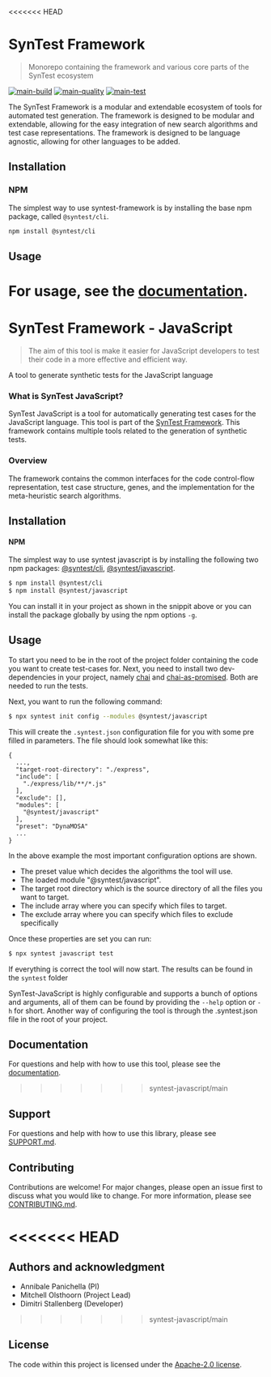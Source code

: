 <<<<<<< HEAD

# SynTest Framework

> Monorepo containing the framework and various core parts of the SynTest ecosystem

[![main-build](https://github.com/syntest-framework/syntest-framework/actions/workflows/main-build.yml/badge.svg)](https://github.com/syntest-framework/syntest-framework/actions/workflows/main-build.yml)
[![main-quality](https://github.com/syntest-framework/syntest-framework/actions/workflows/main-quality.yml/badge.svg)](https://github.com/syntest-framework/syntest-framework/actions/workflows/main-quality.yml)
[![main-test](https://github.com/syntest-framework/syntest-framework/actions/workflows/main-test.yml/badge.svg)](https://github.com/syntest-framework/syntest-framework/actions/workflows/main-test.yml)

The SynTest Framework is a modular and extendable ecosystem of tools for automated test generation. The framework is designed to be modular and extendable, allowing for the easy integration of new search algorithms and test case representations. The framework is designed to be language agnostic, allowing for other languages to be added.

## Installation

### NPM

The simplest way to use syntest-framework is by installing the base npm package, called `@syntest/cli`.

```bash
npm install @syntest/cli
```

## Usage

# For usage, see the [documentation](https://www.syntest.org/docs).

# SynTest Framework - JavaScript

> The aim of this tool is make it easier for JavaScript developers to test their code in a more effective and efficient way.

A tool to generate synthetic tests for the JavaScript language

### What is SynTest JavaScript?

SynTest JavaScript is a tool for automatically generating test cases for the JavaScript language. This tool is part of the [SynTest Framework](https://www.syntest.org). This framework contains multiple tools related to the generation of synthetic tests.

### Overview

The framework contains the common interfaces for the code control-flow representation, test case structure, genes, and the implementation for the meta-heuristic search algorithms.

## Installation

#### NPM

The simplest way to use syntest javascript is by installing the following two npm packages: [@syntest/cli](https://www.npmjs.com/package/syntest/cli), [@syntest/javascript](https://www.npmjs.com/package/syntest/javascript).

```bash
$ npm install @syntest/cli
$ npm install @syntest/javascript
```

You can install it in your project as shown in the snippit above or you can install the package globally by using the npm options `-g`.

## Usage

To start you need to be in the root of the project folder containing the code you want to create test-cases for. Next, you need to install two dev-dependencies in your project, namely [chai](https://www.npmjs.com/package/chai) and [chai-as-promised](https://www.npmjs.com/package/chai-as-promised). Both are needed to run the tests.

Next, you want to run the following command:

```bash
$ npx syntest init config --modules @syntest/javascript
```

This will create the `.syntest.json` configuration file for you with some pre filled in parameters.
The file should look somewhat like this:

```
{
  ...,
  "target-root-directory": "./express",
  "include": [
    "./express/lib/**/*.js"
  ],
  "exclude": [],
  "modules": [
    "@syntest/javascript"
  ],
  "preset": "DynaMOSA"
  ...
}
```

In the above example the most important configuration options are shown.

- The preset value which decides the algorithms the tool will use.
- The loaded module "@syntest/javascript".
- The target root directory which is the source directory of all the files you want to target.
- The include array where you can specify which files to target.
- The exclude array where you can specify which files to exclude specifically

Once these properties are set you can run:

```bash
$ npx syntest javascript test
```

If everything is correct the tool will now start.
The results can be found in the `syntest` folder

SynTest-JavaScript is highly configurable and supports a bunch of options and arguments, all of them can be found by providing the `--help` option or `-h` for short. Another way of configuring the tool is through the .syntest.json file in the root of your project.

## Documentation

For questions and help with how to use this tool, please see the [documentation](https://www.syntest.org).

> > > > > > > syntest-javascript/main

## Support

For questions and help with how to use this library, please see [SUPPORT.md](SUPPORT.md).

## Contributing

Contributions are welcome! For major changes, please open an issue first to discuss what you would like to change. For more information, please see [CONTRIBUTING.md](CONTRIBUTING.md).

# <<<<<<< HEAD

## Authors and acknowledgment

- Annibale Panichella (PI)
- Mitchell Olsthoorn (Project Lead)
- Dimitri Stallenberg (Developer)

> > > > > > > syntest-javascript/main

## License

The code within this project is licensed under the [Apache-2.0 license](LICENSE).

